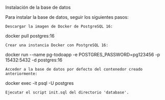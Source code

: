 Instalación de la base de datos

Para instalar la base de datos, seguir los siguientes pasos:

    Descargar la imagen de Docker de PostgreSQL 16:

docker pull postgres:16

    Crear una instancia Docker con PostgreSQL 16:

docker run --name pg-todoapp -e POSTGRES_PASSWORD=pg123456 -p 15432:5432 -d postgres:16

    Acceder a la base de datos por defecto del contenedor creado anteriormente:

docker exec -it <CONTAINER ID> psql -U postgres

    Ejecutar el script init.sql del directorio 'database'.
